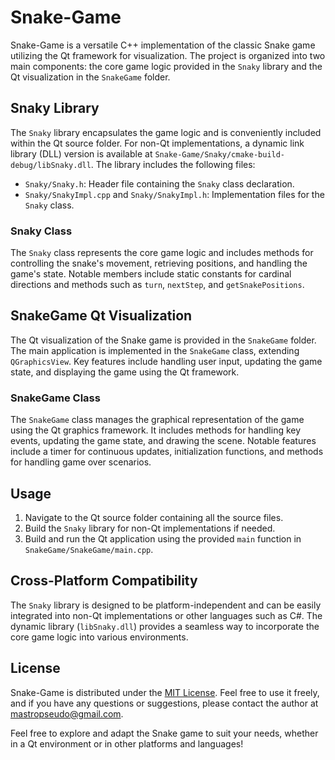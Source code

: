 # Snake-Game

Snake-Game is a versatile C++ implementation of the classic Snake game utilizing the Qt framework for visualization. The project is organized into two main components: the core game logic provided in the `Snaky` library and the Qt visualization in the `SnakeGame` folder.

## Snaky Library

The `Snaky` library encapsulates the game logic and is conveniently included within the Qt source folder. For non-Qt implementations, a dynamic link library (DLL) version is available at `Snake-Game/Snaky/cmake-build-debug/libSnaky.dll`. The library includes the following files:

- `Snaky/Snaky.h`: Header file containing the `Snaky` class declaration.
- `Snaky/SnakyImpl.cpp` and `Snaky/SnakyImpl.h`: Implementation files for the `Snaky` class.

### Snaky Class

The `Snaky` class represents the core game logic and includes methods for controlling the snake's movement, retrieving positions, and handling the game's state. Notable members include static constants for cardinal directions and methods such as `turn`, `nextStep`, and `getSnakePositions`.

## SnakeGame Qt Visualization

The Qt visualization of the Snake game is provided in the `SnakeGame` folder. The main application is implemented in the `SnakeGame` class, extending `QGraphicsView`. Key features include handling user input, updating the game state, and displaying the game using the Qt framework.

### SnakeGame Class

The `SnakeGame` class manages the graphical representation of the game using the Qt graphics framework. It includes methods for handling key events, updating the game state, and drawing the scene. Notable features include a timer for continuous updates, initialization functions, and methods for handling game over scenarios.

## Usage

1. Navigate to the Qt source folder containing all the source files.
2. Build the `Snaky` library for non-Qt implementations if needed.
3. Build and run the Qt application using the provided `main` function in `SnakeGame/SnakeGame/main.cpp`.

## Cross-Platform Compatibility

The `Snaky` library is designed to be platform-independent and can be easily integrated into non-Qt implementations or other languages such as C#. The dynamic library (`libSnaky.dll`) provides a seamless way to incorporate the core game logic into various environments.

## License

Snake-Game is distributed under the [MIT License](LICENSE). Feel free to use it freely, and if you have any questions or suggestions, please contact the author at mastropseudo@gmail.com.

Feel free to explore and adapt the Snake game to suit your needs, whether in a Qt environment or in other platforms and languages!
